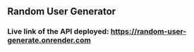 ## Random User Generator

### Live link of the API deployed: https://random-user-generate.onrender.com
